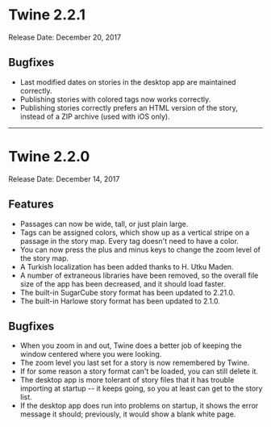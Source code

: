 # Twine 2.2.1

Release Date: December 20, 2017

## Bugfixes

- Last modified dates on stories in the desktop app are maintained correctly.
- Publishing stories with colored tags now works correctly.
- Publishing stories correctly prefers an HTML version of the story, instead of
  a ZIP archive (used with iOS only).

---

# Twine 2.2.0

Release Date: December 14, 2017

## Features

- Passages can now be wide, tall, or just plain large.
- Tags can be assigned colors, which show up as a vertical stripe on a passage
  in the story map. Every tag doesn't need to have a color.
- You can now press the plus and minus keys to change the zoom level of the story map.
- A Turkish localization has been added thanks to H. Utku Maden.
- A number of extraneous libraries have been removed, so the overall file size
  of the app has been decreased, and it should load faster.
- The built-in SugarCube story format has been updated to 2.21.0.
- The built-in Harlowe story format has been updated to 2.1.0.

## Bugfixes

- When you zoom in and out, Twine does a better job of keeping the window
  centered where you were looking.
- The zoom level you last set for a story is now remembered by Twine.
- If for some reason a story format can't be loaded, you can still delete it.
- The desktop app is more tolerant of story files that it has trouble importing
  at startup -- it keeps going, so you at least can get to the story list.
- If the desktop app does run into problems on startup, it shows the error
  message it should; previously, it would show a blank white page.
